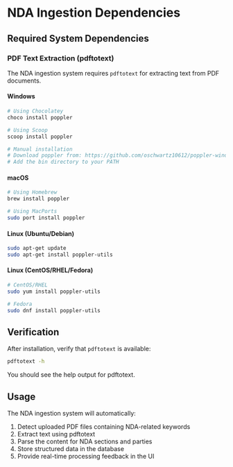# NDA Ingestion Dependencies

## Required System Dependencies

### PDF Text Extraction (pdftotext)

The NDA ingestion system requires `pdftotext` for extracting text from PDF documents.

#### Windows
```bash
# Using Chocolatey
choco install poppler

# Using Scoop
scoop install poppler

# Manual installation
# Download poppler from: https://github.com/oschwartz10612/poppler-windows/releases
# Add the bin directory to your PATH
```

#### macOS
```bash
# Using Homebrew
brew install poppler

# Using MacPorts
sudo port install poppler
```

#### Linux (Ubuntu/Debian)
```bash
sudo apt-get update
sudo apt-get install poppler-utils
```

#### Linux (CentOS/RHEL/Fedora)
```bash
# CentOS/RHEL
sudo yum install poppler-utils

# Fedora
sudo dnf install poppler-utils
```

## Verification

After installation, verify that `pdftotext` is available:

```bash
pdftotext -h
```

You should see the help output for pdftotext.

## Usage

The NDA ingestion system will automatically:
1. Detect uploaded PDF files containing NDA-related keywords
2. Extract text using pdftotext
3. Parse the content for NDA sections and parties
4. Store structured data in the database
5. Provide real-time processing feedback in the UI
